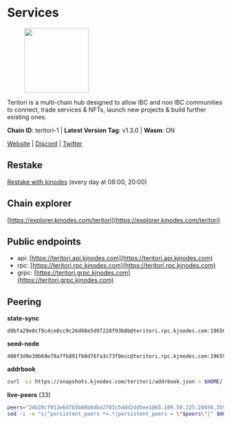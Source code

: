 # Services

<figure><img src="https://raw.githubusercontent.com/kj89/testnet_manuals/main/pingpub/logos/teritori.png" width="150" alt=""><figcaption></figcaption></figure>

Teritori is a multi-chain hub designed to allow IBC and non IBC communities  to connect, trade services & NFTs, launch new projects & build further existing ones.

**Chain ID**: teritori-1 | **Latest Version Tag**: v1.3.0 | **Wasm**: ON

[Website](https://teritori.com) | [Discord](https://discord.gg/teritori) | [Twitter](https://twitter.com/TeritoriNetwork)

## Restake

[Restake with kjnodes](https://restake.app/teritori/torivaloper184ln03hkpt75uhrrr26f66kvcqvf4yn4nc2xjm) (every day at 08:00, 20:00)
## Chain explorer
[https://explorer.kjnodes.com/teritori](https://explorer.kjnodes.com/teritori)

## Public endpoints

* api: [https://teritori.api.kjnodes.com](https://teritori.api.kjnodes.com)
* rpc: [https://teritori.rpc.kjnodes.com](https://teritori.rpc.kjnodes.com)
* grpc: [https://teritori.grpc.kjnodes.com](https://teritori.grpc.kjnodes.com)

## Peering

**state-sync**

```text
d9bfa29e0cf9c4ce0cc9c26d98e5d97228f93b0b@teritori.rpc.kjnodes.com:19656
```

**seed-node**

```text
400f3d9e30b69e78a7fb891f60d76fa3c73f0ecc@teritori.rpc.kjnodes.com:19659
```

**addrbook**
```bash
curl -Ls https://snapshots.kjnodes.com/teritori/addrbook.json > $HOME/.teritorid/config/addrbook.json
```

**live-peers** (33)
```bash
peers="24b28cf013e6d7b5b88b6dba2701c5ddd2dd5ee1@65.109.58.225:28656,3594b73f909a9c4b87cfe6a361ef8b2b51124dd5@65.109.69.59:15956,5a98d637a16b16bf425a4a785c9d11a7d1e5b8a0@65.21.131.215:26736,d9bfa29e0cf9c4ce0cc9c26d98e5d97228f93b0b@65.109.88.38:19656,94b63fddfc78230f51aeb7ac34b9fb86bd042a77@212.23.222.126:30552,88a407d4749e1ccbb630f98ca44f304744d97864@38.242.141.168:26656,406fc7fe86ba396cb7fc8616c546f21a1d3c51cd@89.58.57.158:26656,6046cec27c36f0a7596cb9fa9f2c5decbd4e87cb@151.115.53.172:26656,920f32f409bbb18b641cdc9513545e2e016c2c62@142.132.203.60:26656,ce3baba928ae06cd3ff0af20aec888a82ddffef7@54.37.129.171:26656,0e189bbc6db606a14950a0e59641b798a255c3c8@65.109.37.154:3000,8ac41af54dfd91c41de71cde222a55670f2f405d@141.95.65.73:15956,2f93424bd346b857bd5164eaac0b2bfd5fd644c0@144.91.127.252:26656,d856120f262134ebf13e1d2632d778b69e704208@65.108.4.188:15956,48980875839186e08e12ebf0d9a2803b45206833@65.109.92.241:38026,856c165de82fbd0489df9ec6ffaa0958c620e073@198.244.179.127:26656,46b7ae20e3cc4264076a91c3601f3894a021a80d@65.108.6.45:36656,a25a3a218a699e71e2a64edaa45f457dfd8507ba@65.21.148.206:26656,78815c81331c114cd508dae3a012f0d3e5e2b966@185.119.118.117:3000,a7d96dc929824613315dcc1c90fee119f28cc51f@164.152.161.254:26656,e1b058e5cfa2b836ddaa496b10911da62dcf182e@138.201.8.248:26656,0b27217386756577e1eadf00c4169dc8f041e522@51.210.7.219:26656,bbc594f0a8424368b869fef47a18d6e35965db2e@176.9.188.21:26656,ec4126b26336cd61b335345df4ff2a3fbb79338a@65.109.92.240:20026,2b4f46e601fb4ede2a0c98976337e3afdaa50dac@65.108.238.102:15956,5f087defadaf536818dad2d9c8f53405812eb9cd@188.68.162.237:26659,4cef2b81f82420434c6ce0dc43ca04ad18ef773f@65.108.75.107:15656,526d8c7c44f59be9a39d7463c576b68c0db23174@65.108.234.23:15956,29b92a4020171c20fe70e5d60f9c5d07dc9f31f7@194.163.161.146:26656,1e08fefb7e8851490d40e804df76d1ac33cb1f0a@38.146.3.175:15956,4991cc04c48f96dec265464d5cf276e16f6b302c@31.156.233.3:26656,d40face481bc00a617d9a29c39be412a776e28c2@116.202.36.240:10656,d956d6180e96c62315a777b1a3ed8f1ebf873e80@38.242.232.202:29656"
sed -i -e "s|^persistent_peers *=.*|persistent_peers = \"$peers\"|" $HOME/.teritorid/config/config.toml
```
